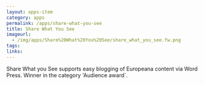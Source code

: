 ```yaml
---
layout: apps-item
category: apps
permalink: /apps/share-what-you-see
title: Share What You See
imageurl:
  - /img/apps/Share%20What%20You%20See/share_what_you_see.fw.png
tags:
links:
---
```


Share What you See supports easy blogging of Europeana content via Word Press. Winner in the category 'Audience award´.
